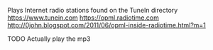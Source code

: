 Plays Internet radio stations found on the TuneIn directory
<https://www.tunein.com>
<https://opml.radiotime.com>
<http://0john.blogspot.com/2011/06/opml-inside-radiotime.html?m=1>

TODO
Actually play the mp3
